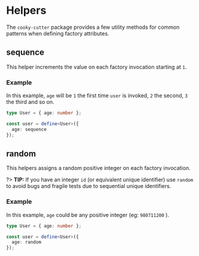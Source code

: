 # Helpers

The `cooky-cutter` package provides a few utility methods for common patterns
when defining factory attributes.

## sequence

This helper increments the value on each factory invocation starting at `1`.

### Example

In this example, `age` will be `1` the first time `user` is invoked, `2` the
second, `3` the third and so on.

```typescript
type User = { age: number };

const user = define<User>({
  age: sequence
});
```

## random

This helpers assigns a random positive integer on each factory invocation.

?> **TIP:** If you have an integer `id` (or equivalent unique identifier) use 
`random` to avoid bugs and fragile tests due to sequential unique identifiers.

### Example

In this example, `age` could be any positive integer (eg: `980711200` ).

```typescript
type User = { age: number };

const user = define<User>({
  age: random
});
```